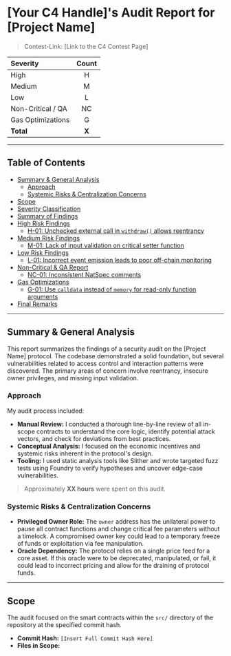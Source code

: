 # [Your C4 Handle]'s Audit Report for [Project Name]

> Contest-Link: [Link to the C4 Contest Page]

| Severity          | Count |
| :---------------- | :---: |
| High              |   H   |
| Medium            |   M   |
| Low               |   L   |
| Non-Critical / QA |  NC   |
| Gas Optimizations |   G   |
| **Total**         | **X** |

---

## Table of Contents

- [Summary & General Analysis](#summary--general-analysis)
  - [Approach](#approach)
  - [Systemic Risks & Centralization Concerns](#systemic-risks--centralization-concerns)
- [Scope](#scope)
- [Severity Classification](#severity-classification)
- [Summary of Findings](#summary-of-findings)
- [High Risk Findings](#high-risk-findings)
  - [H-01: Unchecked external call in `withdraw()` allows reentrancy](#h-01-unchecked-external-call-in-withdraw-allows-reentrancy)
- [Medium Risk Findings](#medium-risk-findings)
  - [M-01: Lack of input validation on critical setter function](#m-01-lack-of-input-validation-on-critical-setter-function)
- [Low Risk Findings](#low-risk-findings)
  - [L-01: Incorrect event emission leads to poor off-chain monitoring](#l-01-incorrect-event-emission-leads-to-poor-off-chain-monitoring)
- [Non-Critical & QA Report](#non-critical--qa-report)
  - [NC-01: Inconsistent NatSpec comments](#nc-01-inconsistent-natspec-comments)
- [Gas Optimizations](#gas-optimizations)
  - [G-01: Use `calldata` instead of `memory` for read-only function arguments](#g-01-use-calldata-instead-of-memory-for-read-only-function-arguments)
- [Final Remarks](#final-remarks)

---

## Summary & General Analysis

This report summarizes the findings of a security audit on the [Project Name] protocol. The codebase demonstrated a solid foundation, but several vulnerabilities related to access control and interaction patterns were discovered. The primary areas of concern involve reentrancy, insecure owner privileges, and missing input validation.

### Approach

My audit process included:
- **Manual Review:** I conducted a thorough line-by-line review of all in-scope contracts to understand the core logic, identify potential attack vectors, and check for deviations from best practices.
- **Conceptual Analysis:** I focused on the economic incentives and systemic risks inherent in the protocol's design.
- **Tooling:** I used static analysis tools like Slither and wrote targeted fuzz tests using Foundry to verify hypotheses and uncover edge-case vulnerabilities.

> Approximately **XX hours** were spent on this audit.

### Systemic Risks & Centralization Concerns

- **Privileged Owner Role:** The `owner` address has the unilateral power to pause all contract functions and change critical fee parameters without a timelock. A compromised owner key could lead to a temporary freeze of funds or exploitation via fee manipulation.
- **Oracle Dependency:** The protocol relies on a single price feed for a core asset. If this oracle were to be deprecated, manipulated, or fail, it could lead to incorrect pricing and allow for the draining of protocol funds.

---

## Scope

The audit focused on the smart contracts within the `src/` directory of the repository at the specified commit hash.

- **Commit Hash:** `[Insert Full Commit Hash Here]`
- **Files in Scope:**
